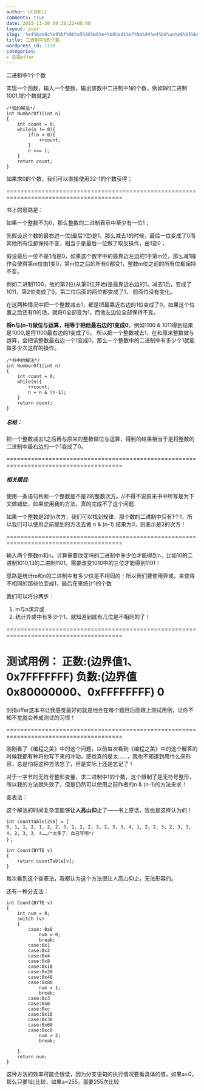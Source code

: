 ```yaml
---
author: UCSHELL
comments: true
date: 2013-11-30 09:38:22+00:00
layout: post
slug: '%e4%ba%8c%e8%bf%9b%e5%88%b6%e4%b8%ad1%e7%9a%84%e4%b8%aa%e6%95%b0'
title: 二进制中1的个数
wordpress_id: 1138
categories:
- 剑指offer
---
```


二进制中1个个数

实现一个函数，输入一个整数，输出该数中二进制中1的个数，例如9的二进制1001,1的个数就是2

    
    /*我的解法*/
    int NumberOf1(int n)
    {
    	int count = 0;
    	while(n != 0){
    		if(n < 0){
    			++count;
    		}
    		n <<= 1;
    	}
    	return count;
    }


如果求0的个数，我们可以直接使用32-1的个数获得；

=======================================================================================

书上的思路是：

如果一个整数不为0，那么整数的二进制表示中至少有一位1；

先假设这个数的最右边一位(最后1位)是1，那么减去1的时候，最后一位变成了0而其他所有位都保持不变，相当于是最后一位做了取反操作，由1变0；

假设最后一位不是1而是0，如果这个数字中的最靠近左边的1于第m位，那么减1操作会使得第m位由1变0，第m位之后的所有0都变1，整数m位之前的所有位都保持不变。

例如二进制1100，他的第2位(从第0位开始)是最靠近右边的1，减去1后，变成了1011，第2位变成了0，第二位后面的两位都变成了1， 前面位没有变化。

在这两种情况中把一个整数减去1，都是把最靠近右边的1位变成了0，如果这个位置之后还有0的话，就将0全部变为1，而他左边位全部保持不变。

**将n与(n-1)做位与运算，相等于把他最右边的1变成0**，例如1100 & 1011得到结果是1000,是将1100最右边的1变成了0。
所以把一个整数减去1，在和原来整数做与运算，会把该整数最右边一个1变成0，那么一个整数中的二进制中有多少个1就能做多少次这样的操作。

    
    /*书中的解法*/
    int NumberOf1(int n)
    {
    	int count = 0;
    	while(n){
    		++count;
    		n = n & (n-1);
    	}
    	return count;
    }


##### 总结：

把一个整数减去1之后再与原来的整数做位与运算，得到的结果相当于是将整数的二进制中最右边的一个1变成了0。

=======================================================================================

##### 相关题目:

使用一条语句判断一个整数是不是2的整数次方。//不得不说原来书中所写是为下文做铺垫，如果使用我的方法，真的完成不了这个问题.

如果一个整数是2的n次方，我们可以找到规律，那个数的二进制中只有1个1，所以我们可以使用之前提到的方法去做
n & (n-1) 结果为0，则表示是2的次方！

=======================================================================================

输入两个整数m和n，计算需要改变吗的二进制中多少位才能得到n，比如10的二进制1010,13的二进制1101，需要改变1010中的三位才能得到1101！

思路是统计m和n的二进制中有多少位是不相同的！所以我们要使用异或，来使得不相同的那些位变成1，最后在来统计1的个数

我们可以将分两步：

1. m与n求异或
2. 统计异或中有多少个1，就知道到底有几位是不相同的了！

=======================================================================================

测试用例：
	正数:(边界值1、0x7FFFFFFF)
	负数:(边界值0x80000000、0xFFFFFFFF)
	0
=======================================================================================

剑指offer这本书让我感觉最好的就是他会在每个题目后面跟上测试用例，让你不知不觉就会养成测试的习惯！

=======================================================================================

刚刚看了《编程之美》中的这个问题，以前每次看到《编程之美》中的这个解答的时候我都有种将他写下来的冲动，感觉真的是太……，我也不知道到用什么来形容，总是怕将这种方法忘了，但是实际上还是忘记了！

对于一字节的无符号整形变量，求二进制中1的个数，这个限制了是无符号整形，所以我的方法就失效了，但是仍然可以使用之前作者的n & (n-1)的方法来求！

查表法：

这个解法的时间复杂度能够**让人高山仰止**了——书上原话，我也是这样认为的！

    
    int countTable[256] = {
    0, 1, 1, 2, 1, 2, 2, 3, 1, 2, 2, 3, 2, 3, 3, 4, 1, 2, 2, 3, 2, 3, 3, 4, 2, 3, 3, 4……/*太多了，自己写吧*/
    }；
    
    int Count(BYTE v)
    {
    	return countTable[v];
    }


每次看到这个查表法，我都认为这个方法很让人高山仰止，无法形容的。

还有一种分支法：

    
    int Count(BYTE v)
    {
    	int num = 0;
    	switch (v)
    	{
    		case: 0x0
    			num = 0;
    			break;
    		case:0x1
    		case:0x2
    		case:0x4
    		case:0x8
    		case:0x10
    		case:0x20
    		case:0x40
    		case:0x80
    			num = 1;
    			break;
    		case:0x3
    		case:0x6
    		case:0xc
    		case:0x18
    		case:0x30
    		case:0x60
    		case:0xc0
    			num = 2;
    			break;
    
    	}
    	return num;
    }


这种方法的效率可能会很低，因为分支语句的执行情况要看具体的值，如果a=0，那么只要1此比较，如果a=255，那要255次比较
